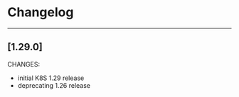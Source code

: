 # Changelog
------------------
[1.29.0]
------------------
CHANGES:
- initial K8S 1.29 release
- deprecating 1.26 release